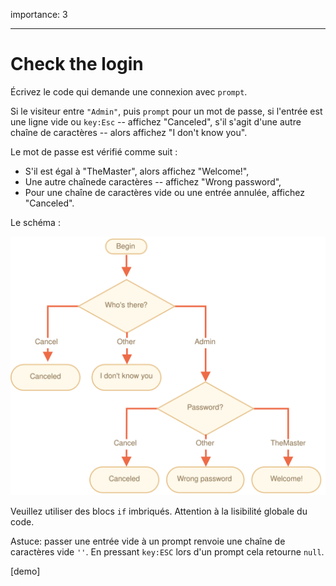 importance: 3

---

# Check the login

Écrivez le code qui demande une connexion avec `prompt`.

Si le visiteur entre `"Admin"`, puis `prompt` pour un mot de passe, si l'entrée est une ligne vide ou `key:Esc` -- affichez "Canceled", s'il s'agit d'une autre chaîne de caractères -- alors affichez "I don't know you".

Le mot de passe est vérifié comme suit :

- S'il est égal à "TheMaster", alors affichez "Welcome!",
- Une autre chaînede caractères -- affichez "Wrong password",
- Pour une chaîne de caractères vide ou une entrée annulée, affichez "Canceled".

Le schéma :

![](ifelse_task.svg)

Veuillez utiliser des blocs `if` imbriqués. Attention à la lisibilité globale du code.

Astuce: passer une entrée vide à un prompt renvoie une chaîne de caractères vide `''`. En pressant `key:ESC` lors d'un prompt cela retourne `null`.

[demo]
